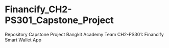 # Financify_CH2-PS301_Capstone_Project
Repository Capstone Project Bangkit Academy Team CH2-PS301: Financify Smart Wallet App

